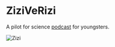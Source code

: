 # ZiziVeRizi
A pilot for science [podcast](https://ohaddan.github.io/ZiziVeRizi/) for youngsters.


![Zizi](https://i.ibb.co/xs2s598/Zizi.png)
